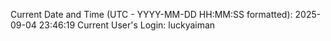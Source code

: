 Current Date and Time (UTC - YYYY-MM-DD HH:MM:SS formatted): 2025-09-04 23:46:19
Current User's Login: luckyaiman
